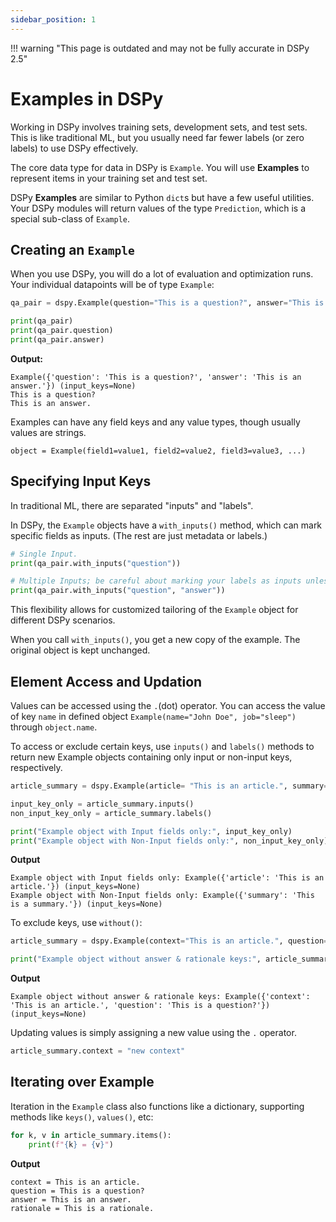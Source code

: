 ```yaml
---
sidebar_position: 1
---
```


!!! warning "This page is outdated and may not be fully accurate in DSPy 2.5"

# Examples in DSPy

Working in DSPy involves training sets, development sets, and test sets. This is like traditional ML, but you usually need far fewer labels (or zero labels) to use DSPy effectively.

The core data type for data in DSPy is `Example`. You will use **Examples** to represent items in your training set and test set.

DSPy **Examples** are similar to Python `dict`s but have a few useful utilities. Your DSPy modules will return values of the type `Prediction`, which is a special sub-class of `Example`.

## Creating an `Example`

When you use DSPy, you will do a lot of evaluation and optimization runs. Your individual datapoints will be of type `Example`:

```python
qa_pair = dspy.Example(question="This is a question?", answer="This is an answer.")

print(qa_pair)
print(qa_pair.question)
print(qa_pair.answer)
```
**Output:**
```text
Example({'question': 'This is a question?', 'answer': 'This is an answer.'}) (input_keys=None)
This is a question?
This is an answer.
```

Examples can have any field keys and any value types, though usually values are strings.

```text
object = Example(field1=value1, field2=value2, field3=value3, ...)
```

## Specifying Input Keys

In traditional ML, there are separated "inputs" and "labels".

In DSPy, the `Example` objects have a `with_inputs()` method, which can mark specific fields as inputs. (The rest are just metadata or labels.)

```python
# Single Input.
print(qa_pair.with_inputs("question"))

# Multiple Inputs; be careful about marking your labels as inputs unless you mean it.
print(qa_pair.with_inputs("question", "answer"))
```

This flexibility allows for customized tailoring of the `Example` object for different DSPy scenarios.

When you call `with_inputs()`, you get a new copy of the example. The original object is kept unchanged.


## Element Access and Updation

Values can be accessed using the `.`(dot) operator. You can access the value of key `name` in defined object `Example(name="John Doe", job="sleep")` through `object.name`.

To access or exclude certain keys, use `inputs()` and `labels()` methods to return new Example objects containing only input or non-input keys, respectively.

```python
article_summary = dspy.Example(article= "This is an article.", summary= "This is a summary.").with_inputs("article")

input_key_only = article_summary.inputs()
non_input_key_only = article_summary.labels()

print("Example object with Input fields only:", input_key_only)
print("Example object with Non-Input fields only:", non_input_key_only)
```

**Output**
```
Example object with Input fields only: Example({'article': 'This is an article.'}) (input_keys=None)
Example object with Non-Input fields only: Example({'summary': 'This is a summary.'}) (input_keys=None)
```

To exclude keys, use `without()`:

```python
article_summary = dspy.Example(context="This is an article.", question="This is a question?", answer="This is an answer.", rationale= "This is a rationale.").with_inputs("context", "question")

print("Example object without answer & rationale keys:", article_summary.without("answer", "rationale"))
```

**Output**
```
Example object without answer & rationale keys: Example({'context': 'This is an article.', 'question': 'This is a question?'}) (input_keys=None)
```

Updating values is simply assigning a new value using the `.` operator.

```python
article_summary.context = "new context"
```

## Iterating over Example

Iteration in the `Example` class also functions like a dictionary, supporting methods like `keys()`, `values()`, etc:

```python
for k, v in article_summary.items():
    print(f"{k} = {v}")
```

**Output**

```text
context = This is an article.
question = This is a question?
answer = This is an answer.
rationale = This is a rationale.
```
